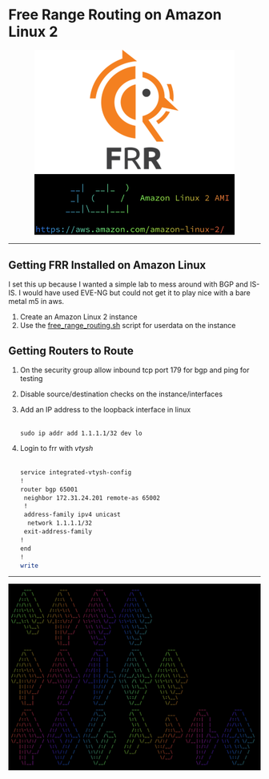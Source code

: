 # Free Range Routing on Amazon Linux 2

<p align="center">
<img src="images/frr_logo.png" width="400"> 
<br>
<img src="images/amznlinux.png" width="400">
</p>

---

## Getting FRR Installed on Amazon Linux

I set this up because I wanted a simple lab to mess around with BGP and IS-IS. I would have used EVE-NG but could not get it to play nice with a bare metal m5 in aws.

1. Create an Amazon Linux 2 instance
2. Use the [free_range_routing.sh](free_range_routing.sh) script for userdata on the instance

## Getting Routers to Route

1. On the security group allow inbound tcp port 179 for bgp and ping for testing
2. Disable source/destination checks on the instance/interfaces
3. Add an IP address to the loopback interface in linux

    ``` console

    sudo ip addr add 1.1.1.1/32 dev lo

    ```

4. Login to frr with *vtysh*

    ``` bash

    service integrated-vtysh-config
    !
    router bgp 65001
     neighbor 172.31.24.201 remote-as 65002
     !
     address-family ipv4 unicast
      network 1.1.1.1/32
     exit-address-family
    !
    end
    !
    write

    ```

---

<p align="center">
<img src="images/frr_color.png" width=700> 
</p>